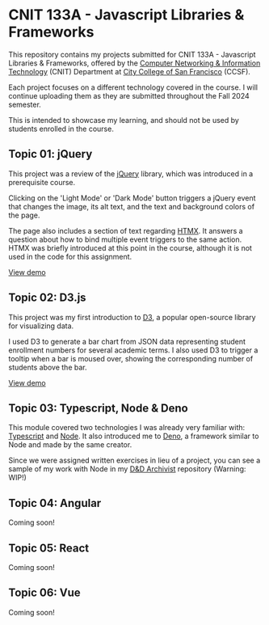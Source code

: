 # CNIT 133A - Javascript Libraries & Frameworks

This repository contains my projects submitted for CNIT 133A - Javascript Libraries & Frameworks, offered by the [Computer Networking & Information Technology](https://www.ccsf.edu/academics/ccsf-catalog/courses-by-department/computer-networking-and-information-technology) (CNIT) Department at [City College of San Francisco](https://www.ccsf.edu/) (CCSF).

Each project focuses on a different technology covered in the course. I will continue uploading them as they are submitted throughout the Fall 2024 semester.

This is intended to showcase my learning, and should not be used by students enrolled in the course.

## Topic 01: jQuery

This project was a review of the [jQuery](https://jquery.com/) library, which was introduced in a prerequisite course.

Clicking on the 'Light Mode' or 'Dark Mode' button triggers a jQuery event that changes the image, its alt text, and the text and background colors of the page.

The page also includes a section of text regarding [HTMX](https://htmx.org/). It answers a question about how to bind multiple event triggers to the same action. HTMX was briefly introduced at this point in the course, although it is not used in the code for this assignment.

<a href="https://hills.ccsf.edu/~bforster/cnit133a/01-jquery/index.html">View demo</a>

## Topic 02: D3.js

This project was my first introduction to [D3](https://d3js.org/), a popular open-source library for visualizing data.

I used D3 to generate a bar chart from JSON data representing student enrollment numbers for several academic terms. I also used D3 to trigger a tooltip when a bar is moused over, showing the corresponding number of students above the bar.

<a href="https://hills.ccsf.edu/~bforster/cnit133a/02-d3/index.html">View demo</a>

## Topic 03: Typescript, Node & Deno

This module covered two technologies I was already very familiar with: [Typescript](https://www.typescriptlang.org/) and [Node](https://nodejs.org/en). It also introduced me to [Deno](https://deno.com/), a framework similar to Node and made by the same creator.

Since we were assigned written exercises in lieu of a project, you can see a sample of my work with Node in my [D&D Archivist](https://github.com/b-forster/dnd-archivist) repository (Warning: WIP!)


## Topic 04: Angular

Coming soon!

## Topic 05: React

Coming soon!

## Topic 06: Vue

Coming soon!
